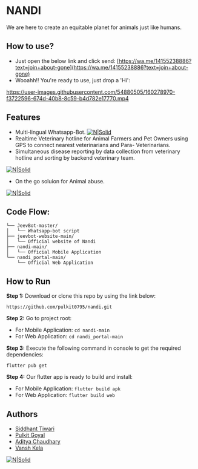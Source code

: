 # NANDI

We are here to create an equitable planet for animals just like humans.

## How to use?
- Just open the below link and click send:
 [https://wa.me/14155238886?text=join+about-gone](https://wa.me/14155238886?text=join+about-gone)
- Wooahh!! You're ready to use, just drop a 'Hi':


https://user-images.githubusercontent.com/54880505/160278970-f3722596-674d-40b8-8c59-b4d782e17770.mp4



## Features


- Multi-lingual Whatsapp-Bot.
[![N|Solid](https://pulkit0795.github.io/images/nandi_chat.png)](https://pulkit0795.github.io/images/nandi_chat.png)
- Realtime Veterinary hotline for Animal Farmers and Pet Owners using GPS to connect nearest veterinarians and Para- Veterinarians.
- Simultaneous disease reporting by data collection from veterinary hotline and sorting by backend veterinary team.

[![N|Solid](https://pulkit0795.github.io/images/nandi_chat1.png)](https://pulkit0795.github.io/images/nandi_chat1.png)
- On the go soluion for Animal abuse.

[![N|Solid](https://pulkit0795.github.io/images/nandi_chat3.png)](https://pulkit0795.github.io/images/nandi_chat3.png)


## Code Flow:

```
└── JeevBot-master/
│   └── Whatsapp-bot script
├── jeevbot-website-main/
│   └── Official website of Nandi
├── nandi-main/
│   └── Official Mobile Application
└── nandi_portal-main/
    └── Official Web Application
```

## How to Run 

**Step 1:**
Download or clone this repo by using the link below:

```
https://github.com/pulkit0795/nandi.git
```

**Step 2:**
Go to project root:
- For Mobile Application:
``` cd nandi-main ```
- For Web Application:
``` cd nandi_portal-main ```

**Step 3:**
Execute the following command in console to get the required dependencies: 
```
flutter pub get 
```

**Step 4:**
Our flutter app is ready to build and install:
- For Mobile Application:
``` flutter build apk ```
- For Web Application:
``` flutter build web ```

## Authors
- [Siddhant Tiwari](https://www.linkedin.com/in/tiwari-siddhant/)
- [Pulkit Goyal](https://www.linkedin.com/in/pulkit0795/)
- [Aditya Chaudhary](https://www.linkedin.com/in/aditya-chaudhary-219ab8206/)
- [Vansh Kela](https://www.linkedin.com/in/vansh-kela-79b9141b8/)

[![N|Solid](https://nandi-bot.ml/img/nandi-logo.png)](https://nandi-bot.ml/index.html)


